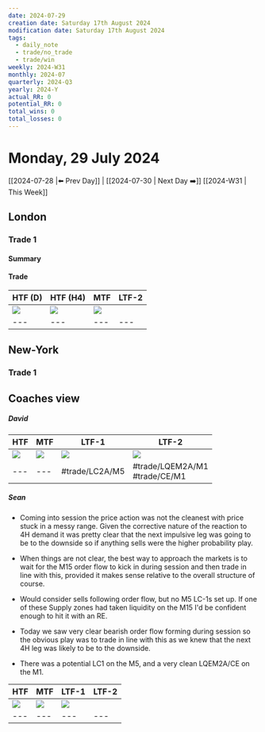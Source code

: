 ```yaml
---
date: 2024-07-29
creation date: Saturday 17th August 2024
modification date: Saturday 17th August 2024
tags:
  - daily_note
  - trade/no_trade
  - trade/win
weekly: 2024-W31
monthly: 2024-07
quarterly: 2024-Q3
yearly: 2024-Y
actual_RR: 0
potential_RR: 0
total_wins: 0
total_losses: 0
---
```

# Monday, 29 July 2024

 [[2024-07-28 |⬅️ Prev Day]] | [[2024-07-30 | Next Day ➡️]] [[2024-W31 | This Week]]

## London 
### Trade 1
#### Summary

#### Trade
| HTF (D)                                                  | HTF (H4)                                                 | MTF                                                      | LTF-2 |
| -------------------------------------------------------- | -------------------------------------------------------- | -------------------------------------------------------- | ----- |
| ![](https://s3.tradingview.com/snapshots/y/ykFU9g2S.png) | ![](https://s3.tradingview.com/snapshots/l/lOdxTgtc.png) | ![](https://s3.tradingview.com/snapshots/h/HqFY8Yf6.png) | ![]() |
| ---                                                      | ---                                                      | ---                                                      | ---   |

## New-York
### Trade 1



## Coaches view

##### David
| HTF                                                      | MTF                                                      | LTF-1                                                    | LTF-2                                                    |
| -------------------------------------------------------- | -------------------------------------------------------- | -------------------------------------------------------- | -------------------------------------------------------- |
| ![](https://s3.tradingview.com/snapshots/o/O5JHUl9f.png) | ![](https://s3.tradingview.com/snapshots/7/7Hqa6zZy.png) | ![](https://s3.tradingview.com/snapshots/b/b7u1DtFw.png) | ![](https://s3.tradingview.com/snapshots/s/sgGski0s.png) |
| ---                                                      | ---                                                      | #trade/LC2A/M5                                           | #trade/LQEM2A/M1 <br> #trade/CE/M1                       |


##### Sean
- Coming into session the price action was not the cleanest with price stuck in a messy range. Given the corrective nature of the reaction to 4H demand it was pretty clear that the next impulsive leg was going to be to the downside so if anything sells were the higher probability play.

- When things are not clear, the best way to approach the markets is to wait for the M15 order flow to kick in during session and then trade in line with this, provided it makes sense relative to the overall structure of course.

- Would consider sells following order flow, but no M5 LC-1s set up. If one of these Supply zones had taken liquidity on the M15 I'd be confident enough to hit it with an RE.

- Today we saw very clear bearish order flow forming during session so the obvious play was to trade in line with this as we knew that the next 4H leg was likely to be to the downside.

- There was a potential LC1 on the M5, and a very clean LQEM2A/CE on the M1.


| HTF                                                      | MTF                                                      | LTF-1                                                    | LTF-2 |
| -------------------------------------------------------- | -------------------------------------------------------- | -------------------------------------------------------- | ----- |
| ![](https://s3.tradingview.com/snapshots/n/NLzxeJ5E.png) | ![](https://s3.tradingview.com/snapshots/y/ybfGbxIz.png) | ![](https://s3.tradingview.com/snapshots/6/6vssA7st.png) | ![]() |
| ---                                                      | ---                                                      | ---                                                      | ---   |

